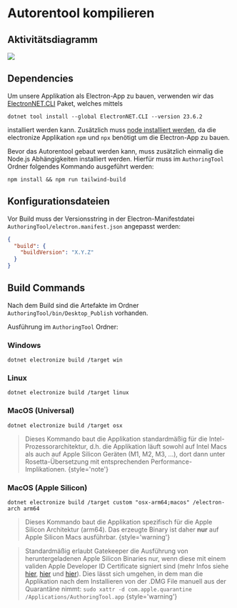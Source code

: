 # Autorentool kompilieren


## Aktivitätsdiagramm
![](image-AuthoringTool-Buildprozess.png)

## Dependencies
Um unsere Applikation als Electron-App zu bauen, verwenden wir das [ElectronNET.CLI](https://www.nuget.org/packages/ElectronNET.CLI/)
Paket, welches mittels
```Shell
dotnet tool install --global ElectronNET.CLI --version 23.6.2
```
installiert werden kann. Zusätzlich muss [node installiert werden](https://docs.npmjs.com/downloading-and-installing-node-js-and-npm),
da die electronize Applikation `npm` und `npx` benötigt um die Electron-App zu bauen.

Bevor das Autorentool gebaut werden kann, muss zusätzlich einmalig die Node.js Abhängigkeiten installiert werden.
Hierfür muss im `AuthoringTool` Ordner folgendes Kommando ausgeführt werden:
```Shell
npm install && npm run tailwind-build
```

## Konfigurationsdateien
Vor Build muss der Versionsstring in der Electron-Manifestdatei `AuthoringTool/electron.manifest.json` angepasst werden:
```json
{
  "build": {
    "buildVersion": "X.Y.Z"
  }
}
```


## Build Commands
Nach dem Build sind die Artefakte im Ordner `AuthoringTool/bin/Desktop_Publish` vorhanden.

Ausführung im `AuthoringTool` Ordner:
### Windows
```Shell
dotnet electronize build /target win
```
### Linux
```Shell
dotnet electronize build /target linux
```
### MacOS (Universal)
```Shell
dotnet electronize build /target osx
```
> Dieses Kommando baut die Applikation standardmäßig für die Intel-Prozessorarchitektur, d.h. die Applikation läuft
> sowohl auf Intel Macs als auch auf Apple Silicon Geräten (M1, M2, M3, ...),
> dort dann unter Rosetta-Übersetzung mit entsprechenden Performance-Implikationen.
{style='note'}
### MacOS (Apple Silicon)
```Shell
dotnet electronize build /target custom "osx-arm64;macos" /electron-arch arm64
```
> Dieses Kommando baut die Applikation spezifisch für die Apple Silicon Architektur (arm64). Das erzeugte Binary ist daher
> **nur** auf Apple Silicon Macs ausführbar.
{style='warning'}

> Standardmäßig erlaubt Gatekeeper die Ausführung von heruntergeladenen Apple Silicon Binaries nur, wenn diese mit einem
> validen Apple Developer ID Certificate signiert sind
> (mehr Infos siehe [hier](https://www.electronjs.org/docs/latest/tutorial/code-signing),
> [hier](https://www.electron.build/code-signing.html#how-to-export-certificate-on-macos) und
> [hier](https://discussions.apple.com/thread/253714860?sortBy=best)).
> Dies lässt sich umgehen, in dem man die Applikation nach dem Installieren von der .DMG File manuell aus der Quarantäne nimmt:
> `sudo xattr -d com.apple.quarantine /Applications/AuthoringTool.app`
{style='warning'}
